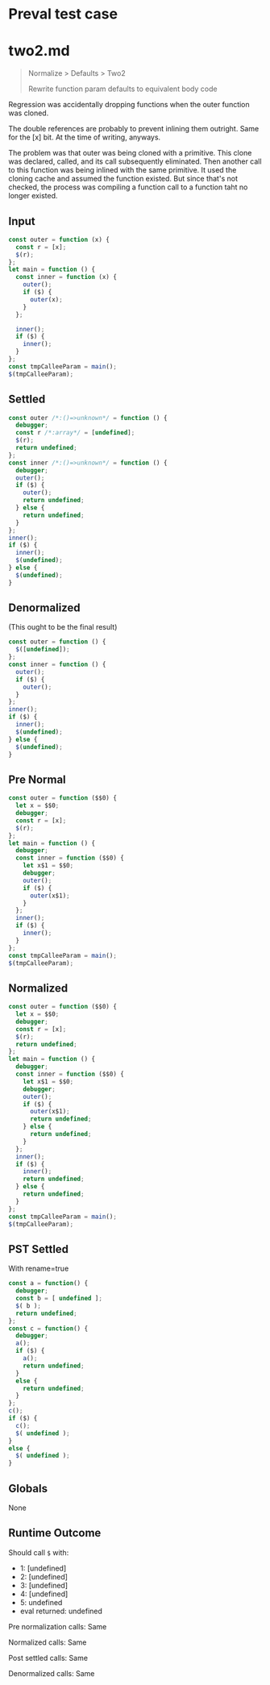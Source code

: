 # Preval test case

# two2.md

> Normalize > Defaults > Two2
>
> Rewrite function param defaults to equivalent body code

Regression was accidentally dropping functions when the outer function was cloned.

The double references are probably to prevent inlining them outright. Same for the [x] bit. At the time of writing, anyways.

The problem was that outer was being cloned with a primitive. This clone was declared, called, and its call subsequently eliminated. Then another call to this function was being inlined with the same primitive. It used the cloning cache and assumed the function existed. But since that's not checked, the process was compiling a function call to a function taht no longer existed.

## Input

`````js filename=intro
const outer = function (x) {
  const r = [x];
  $(r);
};
let main = function () {
  const inner = function (x) {
    outer();
    if ($) {
      outer(x);
    }
  };

  inner();
  if ($) {
    inner();
  }
};
const tmpCalleeParam = main();
$(tmpCalleeParam);
`````

## Settled


`````js filename=intro
const outer /*:()=>unknown*/ = function () {
  debugger;
  const r /*:array*/ = [undefined];
  $(r);
  return undefined;
};
const inner /*:()=>unknown*/ = function () {
  debugger;
  outer();
  if ($) {
    outer();
    return undefined;
  } else {
    return undefined;
  }
};
inner();
if ($) {
  inner();
  $(undefined);
} else {
  $(undefined);
}
`````

## Denormalized
(This ought to be the final result)

`````js filename=intro
const outer = function () {
  $([undefined]);
};
const inner = function () {
  outer();
  if ($) {
    outer();
  }
};
inner();
if ($) {
  inner();
  $(undefined);
} else {
  $(undefined);
}
`````

## Pre Normal


`````js filename=intro
const outer = function ($$0) {
  let x = $$0;
  debugger;
  const r = [x];
  $(r);
};
let main = function () {
  debugger;
  const inner = function ($$0) {
    let x$1 = $$0;
    debugger;
    outer();
    if ($) {
      outer(x$1);
    }
  };
  inner();
  if ($) {
    inner();
  }
};
const tmpCalleeParam = main();
$(tmpCalleeParam);
`````

## Normalized


`````js filename=intro
const outer = function ($$0) {
  let x = $$0;
  debugger;
  const r = [x];
  $(r);
  return undefined;
};
let main = function () {
  debugger;
  const inner = function ($$0) {
    let x$1 = $$0;
    debugger;
    outer();
    if ($) {
      outer(x$1);
      return undefined;
    } else {
      return undefined;
    }
  };
  inner();
  if ($) {
    inner();
    return undefined;
  } else {
    return undefined;
  }
};
const tmpCalleeParam = main();
$(tmpCalleeParam);
`````

## PST Settled
With rename=true

`````js filename=intro
const a = function() {
  debugger;
  const b = [ undefined ];
  $( b );
  return undefined;
};
const c = function() {
  debugger;
  a();
  if ($) {
    a();
    return undefined;
  }
  else {
    return undefined;
  }
};
c();
if ($) {
  c();
  $( undefined );
}
else {
  $( undefined );
}
`````

## Globals

None

## Runtime Outcome

Should call `$` with:
 - 1: [undefined]
 - 2: [undefined]
 - 3: [undefined]
 - 4: [undefined]
 - 5: undefined
 - eval returned: undefined

Pre normalization calls: Same

Normalized calls: Same

Post settled calls: Same

Denormalized calls: Same
